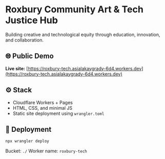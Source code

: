# Roxbury Community Art & Tech Justice Hub

Building creative and technological equity through education, innovation, and collaboration.

## 🌐 Public Demo
**Live site:** [https://roxbury-tech.asialakaygrady-6d4.workers.dev](https://roxbury-tech.asialakaygrady-6d4.workers.dev)

## ⚙️ Stack
- Cloudflare Workers + Pages
- HTML, CSS, and minimal JS
- Static site deployment using `wrangler.toml`

## 🚀 Deployment
```bash
npx wrangler deploy
```
Bucket: `./`
Worker name: `roxbury-tech`
